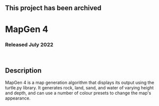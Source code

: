 ## This project has been archived

# MapGen 4
### Released July 2022

<br/>

## Description
MapGen 4 is a map generation algorithm that displays
its output using the turtle.py library. It generates
rock, land, sand, and water of varying height and depth,
and can use a number of colour presets to change the map's
appearance.

